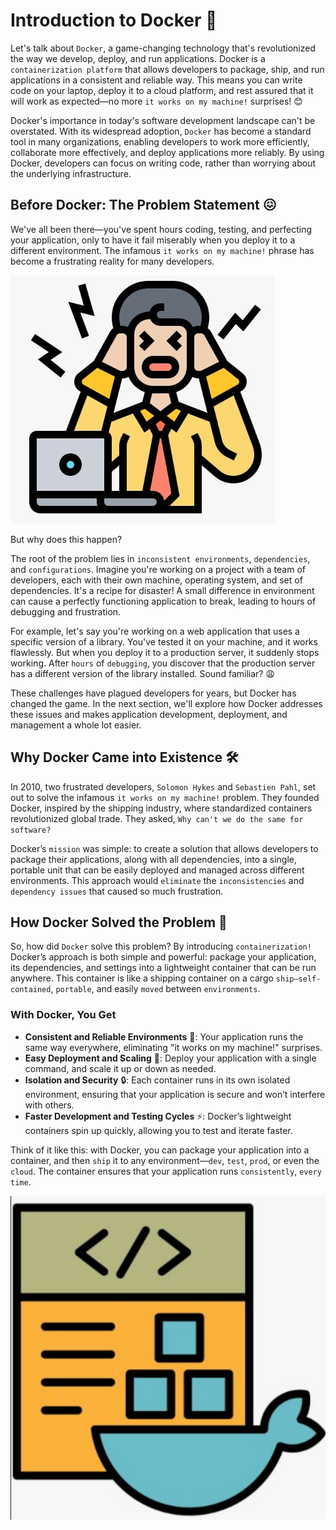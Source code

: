 # Introduction to Docker 🐳

Let's talk about `Docker`, a game-changing technology that's revolutionized the way we develop, deploy, and run applications. Docker is a `containerization platform` that allows developers to package, ship, and run applications in a consistent and reliable way. This means you can write code on your laptop, deploy it to a cloud platform, and rest assured that it will work as expected—no more `it works on my machine!` surprises! 😊

Docker's importance in today's software development landscape can't be overstated. With its widespread adoption, `Docker` has become a standard tool in many organizations, enabling developers to work more efficiently, collaborate more effectively, and deploy applications more reliably. By using Docker, developers can focus on writing code, rather than worrying about the underlying infrastructure.

## Before Docker: The Problem Statement 😖

We've all been there—you've spent hours coding, testing, and perfecting your application, only to have it fail miserably when you deploy it to a different environment. The infamous `it works on my machine!` phrase has become a frustrating reality for many developers.

![It works on my machine](diagrams/Frustrated.jpg)

But why does this happen?

The root of the problem lies in `inconsistent environments`, `dependencies`, and `configurations`. Imagine you're working on a project with a team of developers, each with their own machine, operating system, and set of dependencies. It's a recipe for disaster! A small difference in environment can cause a perfectly functioning application to break, leading to hours of debugging and frustration.

For example, let's say you're working on a web application that uses a specific version of a library. You've tested it on your machine, and it works flawlessly. But when you deploy it to a production server, it suddenly stops working. After `hours` of `debugging`, you discover that the production server has a different version of the library installed. Sound familiar? 😩

These challenges have plagued developers for years, but Docker has changed the game. In the next section, we'll explore how Docker addresses these issues and makes application development, deployment, and management a whole lot easier.

## Why Docker Came into Existence 🛠️

In 2010, two frustrated developers, `Solomon Hykes` and `Sebastien Pahl`, set out to solve the infamous `it works on my machine!` problem. They founded Docker, inspired by the shipping industry, where standardized containers revolutionized global trade. They asked, `Why can't we do the same for software?`

Docker’s `mission` was simple: to create a solution that allows developers to package their applications, along with all dependencies, into a single, portable unit that can be easily deployed and managed across different environments. This approach would `eliminate` the `inconsistencies` and `dependency issues` that caused so much frustration.

## How Docker Solved the Problem 🚢

So, how did `Docker` solve this problem? By introducing `containerization!` Docker’s approach is both simple and powerful: package your application, its dependencies, and settings into a lightweight container that can be run anywhere. This container is like a shipping container on a cargo `ship—self-contained`, `portable`, and easily `moved` between `environments`.

### With Docker, You Get

- **Consistent and Reliable Environments** 🎯: Your application runs the same way everywhere, eliminating "it works on my machine!" surprises.
- **Easy Deployment and Scaling** 🚀: Deploy your application with a single command, and scale it up or down as needed.
- **Isolation and Security** 🔒: Each container runs in its own isolated environment, ensuring that your application is secure and won’t interfere with others.
- **Faster Development and Testing Cycles** ⚡: Docker’s lightweight containers spin up quickly, allowing you to test and iterate faster.

Think of it like this: with Docker, you can package your application into a container, and then `ship` it to any environment—`dev`, `test`, `prod`, or even the `cloud`. The container ensures that your application runs `consistently`, `every time`.

![DockerContainer](diagrams/Docker.jpg)
